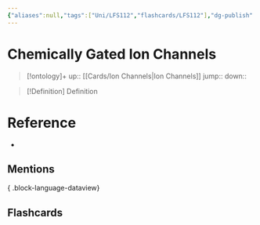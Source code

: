 ```yaml
---
{"aliases":null,"tags":["Uni/LFS112","flashcards/LFS112"],"dg-publish":true,"permalink":"/cards/chemically-gated-ion-channels/","dgPassFrontmatter":true}
---
```


# Chemically Gated Ion Channels

> [!ontology]+
> up:: [[Cards/Ion Channels\|Ion Channels]]
> jump:: 
> down:: 

> [!Definition] Definition

# Reference

- 

## Mentions


{ .block-language-dataview}

## Flashcards